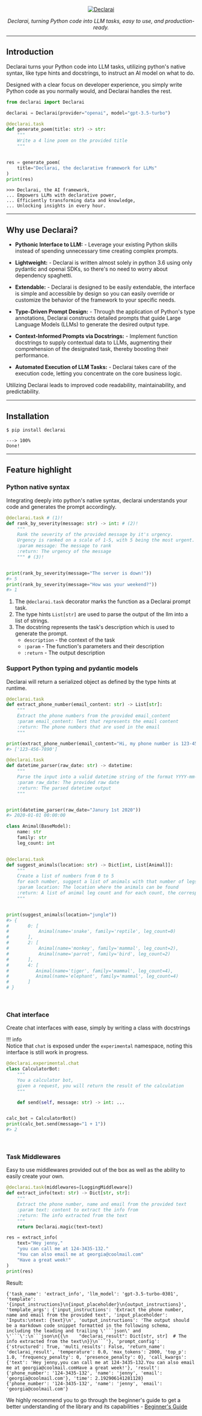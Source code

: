 <p align="center">
  <a href="https://vendi-ai.github.io/declarai/"><img src="./img/Logo-declarai.svg" alt="Declarai"></a>
</p>
<p align="center">
    <em>Declarai, turning Python code into LLM tasks, easy to use, and production-ready.</em>
</p>

---

## Introduction

Declarai turns your Python code into LLM tasks, utilizing python's native syntax, like type hints and docstrings,
to instruct an AI model on what to do.

Designed with a clear focus on developer experience, you simply write Python code as you normally would, and Declarai
handles the rest.

  ```py title="poem_generator.py"
  from declarai import Declarai
  
  declarai = Declarai(provider="openai", model="gpt-3.5-turbo")
  
  @declarai.task
  def generate_poem(title: str) -> str:
      """
      Write a 4 line poem on the provided title
      """
  
  
  res = generate_poem(
      title="Declarai, the declarative framework for LLMs"
  )
  print(res)
  ```
  ```console
  >>> Declarai, the AI framework,
  ... Empowers LLMs with declarative power,
  ... Efficiently transforming data and knowledge,
  ... Unlocking insights in every hour.
  ```

---

## Why use Declarai?

- **Pythonic Interface to LLM:** - Leverage your existing Python skills instead of spending unnecessary time creating complex prompts.

- **Lightweight:** - Declarai is written almost solely in python 3.6 using only pydantic and openai SDKs, so there's no need to worry about dependency spaghetti.

- **Extendable:** - Declarai is designed to be easily extendable, the interface is simple and accessible by design so
  you can easily override or customize the behavior of the framework to your specific needs.

- **Type-Driven Prompt Design:** - Through the application of Python's type annotations, 
  Declarai constructs detailed prompts that guide Large Language Models (LLMs) to generate the desired output type.

- **Context-Informed Prompts via Docstrings:** - Implement function docstrings to supply contextual data to LLMs, 
  augmenting their comprehension of the designated task, thereby boosting their performance.

- **Automated Execution of LLM Tasks:** - Declarai takes care of the execution code, letting you concentrate on the core business logic.

Utilizing Declarai leads to improved code readability, maintainability, and predictability.

---

## Installation
<div class="termy">

```console
$ pip install declarai

---> 100%
Done!
```

</div>


---

## Feature highlight

### Python native syntax
Integrating deeply into python's native syntax, declarai understands your code and generates the prompt accordingly.

```python title="Simple Syntax"
@declarai.task # (1)!
def rank_by_severity(message: str) -> int: # (2)!
    """
    Rank the severity of the provided message by it's urgency.
    Urgency is ranked on a scale of 1-5, with 5 being the most urgent.
    :param message: The message to rank
    :return: The urgency of the message
    """ # (3)!


print(rank_by_severity(message="The server is down!"))
#> 5
print(rank_by_severity(message="How was your weekend?"))
#> 1
```

1. The `@declarai.task` decorator marks the function as a Declarai prompt task.
2. The type hints `List[str]` are used to parse the output of the llm into a list of strings.
3. The docstring represents the task's description which is used to generate the prompt.
    - `description` - the context of the task
    - `:param` - The function's parameters and their description
    - `:return` - The output description

    
### Support Python typing and pydantic models
Declarai will return a serialized object as defined by the type hints at runtime.
```py title="Builtins"
@declarai.task
def extract_phone_number(email_content: str) -> List[str]:
    """
    Extract the phone numbers from the provided email_content
    :param email_content: Text that represents the email content 
    :return: The phone numbers that are used in the email
    """

print(extract_phone_number(email_content="Hi, my phone number is 123-456-7890"))
#> ['123-456-7890']
```

```python title="Builtins"
@declarai.task
def datetime_parser(raw_date: str) -> datetime:
    """
    Parse the input into a valid datetime string of the format YYYY-mm-ddThh:mm:ss
    :param raw_date: The provided raw date
    :return: The parsed datetime output
    """


print(datetime_parser(raw_date="Janury 1st 2020"))
#> 2020-01-01 00:00:00
```


```python title="Pydantic models"
class Animal(BaseModel):
    name: str
    family: str
    leg_count: int


@declarai.task
def suggest_animals(location: str) -> Dict[int, List[Animal]]:
    """
    Create a list of numbers from 0 to 5
    for each number, suggest a list of animals with that number of legs
    :param location: The location where the animals can be found
    :return: A list of animal leg count and for each count, the corresponding animals
    """


print(suggest_animals(location="jungle"))
#> {
#       0: [
#           Animal(name='snake', family='reptile', leg_count=0)
#       ], 
#       2: [
#           Animal(name='monkey', family='mammal', leg_count=2), 
#           Animal(name='parrot', family='bird', leg_count=2)
#       ], 
#       4: [
#          Animal(name='tiger', family='mammal', leg_count=4), 
#          Animal(name='elephant', family='mammal', leg_count=4)
#       ]
# }
```
<br>

### Chat interface
Create chat interfaces with ease, simply by writing a class with docstrings

!!! info  
    Notice that `chat` is exposed under the `experimental` namespace, noting this interface is still work in progress.

```python
@declarai.experimental.chat
class CalculatorBot:
    """
    You a calculator bot,
    given a request, you will return the result of the calculation
    """

    def send(self, message: str) -> int: ...


calc_bot = CalculatorBot()
print(calc_bot.send(message="1 + 1"))
#> 2
```
<br>

### Task Middlewares
Easy to use middlewares provided out of the box as well as the ability to easily create your own.

```py title="Logging Middleware"
@declarai.task(middlewares=[LoggingMiddleware])
def extract_info(text: str) -> Dict[str, str]:
    """
    Extract the phone number, name and email from the provided text
    :param text: content to extract the info from
    :return: The info extracted from the text
    """
    return Declarai.magic(text=text)

res = extract_info(
    text="Hey jenny,"
    "you can call me at 124-3435-132."
    "You can also email me at georgia@coolmail.com"
    "Have a great week!"
)
print(res)
``` 
Result:
```console
{'task_name': 'extract_info', 'llm_model': 'gpt-3.5-turbo-0301', 'template': '{input_instructions}\n{input_placeholder}\n{output_instructions}', 'template_args': {'input_instructions': 'Extract the phone number, name and email from the provided text', 'input_placeholder': 'Inputs:\ntext: {text}\n', 'output_instructions': 'The output should be a markdown code snippet formatted in the following schema, including the leading and trailing \'```json\' and \'```\':\n```json\n{{\n    "declarai_result": Dict[str, str]  # The info extracted from the text\n}}\n```'}, 'prompt_config': {'structured': True, 'multi_results': False, 'return_name': 'declarai_result', 'temperature': 0.0, 'max_tokens': 2000, 'top_p': 1.0, 'frequency_penalty': 0, 'presence_penalty': 0}, 'call_kwargs': {'text': 'Hey jenny,you can call me at 124-3435-132.You can also email me at georgia@coolmail.comHave a great week!'}, 'result': {'phone_number': '124-3435-132', 'name': 'jenny', 'email': 'georgia@coolmail.com'}, 'time': 2.192906141281128}
{'phone_number': '124-3435-132', 'name': 'jenny', 'email': 'georgia@coolmail.com'}
```

We highly recommend you to go through the beginner's guide to get a better understanding of the library and its capabilities - [Beginner's Guide](./beginners-guide)

